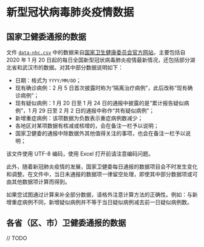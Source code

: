 # 新型冠状病毒肺炎疫情数据

## 国家卫健委通报的数据

文件 [`data-nhc.csv`](data-nhc.csv) 中的数据来自[国家卫生健康委员会官方网站](http://www.nhc.gov.cn/)，主要包括自 2020 年 1 月 20 日起的每日全国新型冠状病毒肺炎疫情最新情况，还包括部分湖北省和武汉市的数据。对其中部分数据说明如下：

- 日期：格式为 `YYYY/MM/DD`；
- 现有确诊病例：2 月 5 日首次披露时称为“隔离治疗病例”，此后改称“现有确诊病例”；
- 现有疑似病例：1 月 20 日至 1 月 24 日的通报中披露的是“累计报告疑似病例”，1 月 29 日至 2 月 2 日的通报中称作“共有疑似病例”；
- 新增重症病例：该项数据为负数表示重症病例数减少；
- 各地区对某项数据有核减或核增的，会在备注一栏予以说明；
- 国家卫健委的通报中除数据外其他值得关注的事项，也会在备注一栏予以说明；

该文件使用 UTF-8 编码，使用 Excel 打开前请注意编码问题。

此外，随着新冠肺炎疫情的发展，国家卫健委每日通报的数据项目会不时发生变化和调整。在文件中，当日未通报的数据项一律留空处理，即使其中部分数据项或可由其他数据项计算而得到。

如果您试图通过计算来补全部分数据，请格外注意计算方法的正确性。例如：与新增重症病例不同，新增疑似病例并不等于当日疑似病例减去前一日疑似病例数。

## 各省（区、市）卫健委通报的数据

// TODO